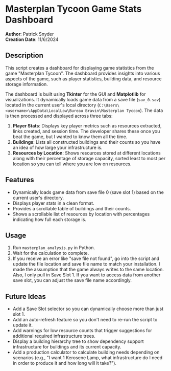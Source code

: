 # Masterplan Tycoon Game Stats Dashboard

**Author**: Patrick Snyder  
**Creation Date**: 11/6/2024

## Description
This script creates a dashboard for displaying game statistics from the game "Masterplan Tycoon". The dashboard provides insights into various aspects of the game, such as player statistics, building data, and resource storage information.

The dashboard is built using **Tkinter** for the GUI and **Matplotlib** for visualizations. It dynamically loads game data from a save file (`sav_0.sav`) located in the current user's local directory (`C:\Users\<username>\AppData\LocalLow\Bureau Bravin\Masterplan Tycoon`). The data is then processed and displayed across three tabs:

1. **Player Stats**: Displays key player metrics such as resources extracted, links created, and session time. The developer shares these once you beat the game, but I wanted to know them all the time.
2. **Buildings**: Lists all constructed buildings and their counts so you have an idea of how large your infrastructure is.
3. **Resources by Location**: Shows resources stored at different locations along with their percentage of storage capacity, sorted least to most per location so you can tell where you are low on resources.

## Features
- Dynamically loads game data from save file 0 (save slot 1) based on the current user's directory.
- Displays player stats in a clean format.
- Provides a scrollable table of buildings and their counts.
- Shows a scrollable list of resources by location with percentages indicating how full each storage is.

## Usage
1. Run `masterplan_analysis.py` in Python.
2. Wait for the calculation to complete.
3. If you receive an error like "save file not found", go into the script and update the file location and save file name to match your installation. I made the assumption that the game always writes to the same location. Also, I only pull in Save Slot 1. If you want to access data from another save slot, you can adjust the save file name accordingly.

## Future Ideas
- Add a Save Slot selector so you can dynamically choose more than just slot 1.
- Add an auto-refresh feature so you don't need to re-run the script to update it.
- Add warnings for low resource counts that trigger suggestions for additional required infrastructure trees.
- Display a building hierarchy tree to show dependency support infrastructure for buildings and its current capacity.
- Add a production calculator to calculate building needs depending on scenarios (e.g., "I want 1 Kerosene Lamp, what infrastructure do I need in order to produce it and how long will it take?").
